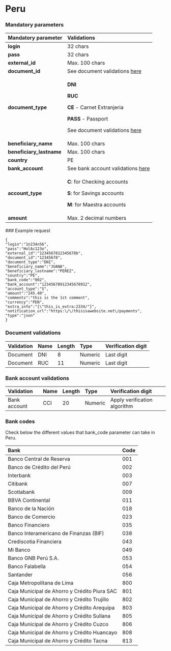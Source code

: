# Peru

### Mandatory parameters

<table>
  <thead>
    <tr>
      <th style="text-align:left"><b>Mandatory parameter</b>
      </th>
      <th style="text-align:left"><b>Validations</b>
      </th>
    </tr>
  </thead>
  <tbody>
    <tr>
      <td style="text-align:left"><b>login</b>
      </td>
      <td style="text-align:left">32 chars</td>
    </tr>
    <tr>
      <td style="text-align:left"><b>pass</b>
      </td>
      <td style="text-align:left">32 chars</td>
    </tr>
    <tr>
      <td style="text-align:left"><b>external_id</b>
      </td>
      <td style="text-align:left">Max. 100 chars</td>
    </tr>
    <tr>
      <td style="text-align:left"><b>document_id</b>
      </td>
      <td style="text-align:left">See document validations <a href="peru.md#documents-validations">here</a>
      </td>
    </tr>
    <tr>
      <td style="text-align:left"><b>document_type</b>
      </td>
      <td style="text-align:left">
        <p><b>DNI</b>
        </p>
        <p><b>RUC</b>
        </p>
        <p><b>CE </b>-<b> </b>Carnet Extranjeria</p>
        <p><b>PASS </b>- Passport</p>
        <p>See document validations <a href="peru.md#documents-validations">here</a>
        </p>
      </td>
    </tr>
    <tr>
      <td style="text-align:left"><b>beneficiary_name</b>
      </td>
      <td style="text-align:left">Max. 100 chars</td>
    </tr>
    <tr>
      <td style="text-align:left"><b>beneficiary_lastname</b>
      </td>
      <td style="text-align:left">Max. 100 chars</td>
    </tr>
    <tr>
      <td style="text-align:left"><b>country</b>
      </td>
      <td style="text-align:left">PE</td>
    </tr>
    <tr>
      <td style="text-align:left"><b>bank_account</b>
      </td>
      <td style="text-align:left">See bank account validations <a href="https://docs.dlocal.com/api-documentation/payout-api-reference/payouts/peru#bank-account-validations">here</a>
      </td>
    </tr>
    <tr>
      <td style="text-align:left"><b>account_type</b>
      </td>
      <td style="text-align:left">
        <p><b>C</b>: for Checking accounts</p>
        <p><b>S</b>: for Savings accounts</p>
        <p><b>M</b>: for Maestra accounts</p>
      </td>
    </tr>
    <tr>
      <td style="text-align:left"><b>amount</b>
      </td>
      <td style="text-align:left">Max. 2 decimal numbers</td>
    </tr>
  </tbody>
</table>### Example request

```text
{
"login":"1n234n56",
"pass":"HolAc123o",
"external_id":"1234567812345678b",
"document_id":"12345678",
"document_type":"DNI",
"beneficiary_name":"JUANA",
"beneficiary_lastname":"PEREZ",
"country":"PE",
"bank_code":"002",
"bank_account":"12345678912345678912",
"account_type":"S",
"amount":"245.40",
"comments":"this is the 1st comment",
"currency":"PEN",
"extra_info":"{\"this_is_extra:2334/"}",
"notification_url":"https:\/\/thisisawebsite.net\/payments",
"type":"json"
}
```

### Document validations

| Validation | Name | Length | Type | Verification digit |
| :--- | :--- | :--- | :--- | :--- |
| Document | DNI | 8 | Numeric | Last digit |
| Document | RUC | 11 | Numeric | Last digit |

### Bank account validations

| Validation | Name | Length | Type | Verification digit |
| :--- | :--- | :--- | :--- | :--- |
| Bank account | CCI | 20 | Numeric | Apply verification algorithm |

### **Bank codes**

Check below the different values that bank\_code parameter can take in Peru.

| **Bank** | **Code** |
| :--- | :--- |
| Banco Central de Reserva | 001 |
| Banco de Crédito del Perú | 002 |
| Interbank | 003 |
| Citibank | 007 |
| Scotiabank | 009 |
| BBVA Continental | 011 |
| Banco de la Nación | 018 |
| Banco de Comercio | 023 |
| Banco Financiero | 035 |
| Banco Interamericano de Finanzas \(BIF\) | 038 |
| Crediscotia Financiera | 043 |
| Mi Banco | 049 |
| Banco GNB Perú S.A. | 053 |
| Banco Falabella | 054 |
| Santander | 056 |
| Caja Metropolitana de Lima | 800 |
| Caja Municipal de Ahorro y Crédito Piura SAC | 801 |
| Caja Municipal de Ahorro y Crédito Trujillo | 802 |
| Caja Municipal de Ahorro y Crédito Arequipa | 803 |
| Caja Municipal de Ahorro y Crédito Sullana | 805 |
| Caja Municipal de Ahorro y Crédito Cuzco | 806 |
| Caja Municipal de Ahorro y Crédito Huancayo | 808 |
| Caja Municipal de Ahorro y Crédito Tacna | 813 |


